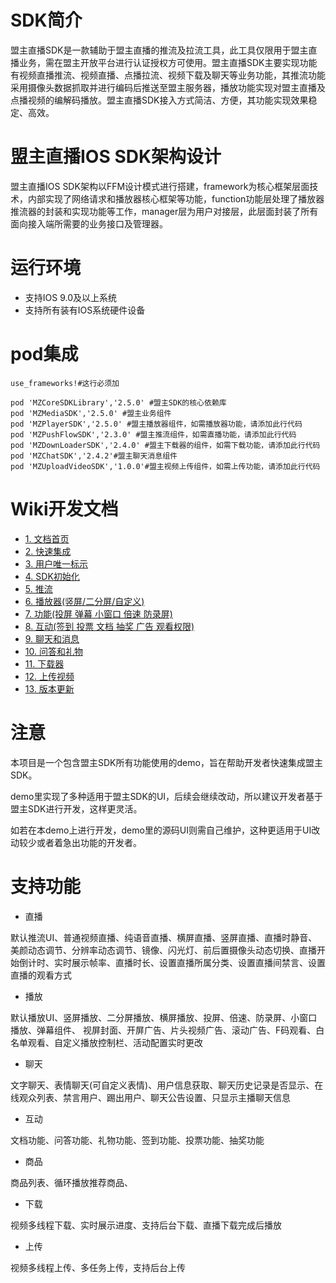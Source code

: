 #  SDK简介 
盟主直播SDK是一款辅助于盟主直播的推流及拉流工具，此工具仅限用于盟主直播业务，需在盟主开放平台进行认证授权方可使用。盟主直播SDK主要实现功能有视频直播推流、视频直播、点播拉流、视频下载及聊天等业务功能，其推流功能采用摄像头数据抓取并进行编码后推送至盟主服务器，播放功能实现对盟主直播及点播视频的编解码播放。盟主直播SDK接入方式简洁、方便，其功能实现效果稳定、高效。

#  盟主直播IOS SDK架构设计 
盟主直播IOS SDK架构以FFM设计模式进行搭建，framework为核心框架层面技术，内部实现了网络请求和播放器核心框架等功能，function功能层处理了播放器推流器的封装和实现功能等工作，manager层为用户对接层，此层面封装了所有面向接入端所需要的业务接口及管理器。

#  运行环境
- 支持IOS 9.0及以上系统  
- 支持所有装有IOS系统硬件设备  

# pod集成
```
use_frameworks!#这行必须加

pod 'MZCoreSDKLibrary','2.5.0' #盟主SDK的核心依赖库
pod 'MZMediaSDK','2.5.0' #盟主业务组件
pod 'MZPlayerSDK','2.5.0' #盟主播放器组件，如需播放器功能，请添加此行代码
pod 'MZPushFlowSDK','2.3.0' #盟主推流组件，如需直播功能，请添加此行代码
pod 'MZDownLoaderSDK','2.4.0' #盟主下载器的组件，如需下载功能，请添加此行代码
pod 'MZChatSDK','2.4.2'#盟主聊天消息组件
pod 'MZUploadVideoSDK','1.0.0'#盟主视频上传组件，如需上传功能，请添加此行代码
```

# Wiki开发文档
* [1. 文档首页](https://github.com/mengzhuSDK/MengzhuSDK_IOS/wiki)
* [2. 快速集成](https://github.com/mengzhuSDK/MengzhuSDK_IOS/wiki/2.快速集成)
* [3. 用户唯一标示](https://github.com/mengzhuSDK/MengzhuSDK_IOS/wiki/3.用户唯一标示)
* [4. SDK初始化](https://github.com/mengzhuSDK/MengzhuSDK_IOS/wiki/4.SDK初始化)
* [5. 推流](https://github.com/mengzhuSDK/MengzhuSDK_IOS/wiki/5.推流)
* [6. 播放器(竖屏/二分屏/自定义)](https://github.com/mengzhuSDK/MengzhuSDK_IOS/wiki/6.播放器(竖屏-二分屏-自定义))
* [7. 功能(投屏 弹幕 小窗口 倍速 防录屏)](https://github.com/mengzhuSDK/MengzhuSDK_IOS/wiki/7.功能(投屏-弹幕-小窗口-倍速-防录屏))
* [8. 互动(签到 投票 文档 抽奖 广告 观看权限)](https://github.com/mengzhuSDK/MengzhuSDK_IOS/wiki/8.互动(签到-投票-文档-抽奖-广告-观看权限))
* [9. 聊天和消息](https://github.com/mengzhuSDK/MengzhuSDK_IOS/wiki/9.聊天和消息)
* [10. 问答和礼物](https://github.com/mengzhuSDK/MengzhuSDK_IOS/wiki/10.问答和礼物)
* [11. 下载器](https://github.com/mengzhuSDK/MengzhuSDK_IOS/wiki/11.下载器)
* [12. 上传视频](https://github.com/mengzhuSDK/MengzhuSDK_IOS/wiki/12.上传视频)
* [13. 版本更新](https://github.com/mengzhuSDK/MengzhuSDK_IOS/wiki/13.版本更新)

# 注意
本项目是一个包含盟主SDK所有功能使用的demo，旨在帮助开发者快速集成盟主SDK。

demo里实现了多种适用于盟主SDK的UI，后续会继续改动，所以建议开发者基于盟主SDK进行开发，这样更灵活。

如若在本demo上进行开发，demo里的源码UI则需自己维护，这种更适用于UI改动较少或者着急出功能的开发者。


# 支持功能
- 直播 

默认推流UI、普通视频直播、纯语音直播、横屏直播、竖屏直播、直播时静音、美颜动态调节、分辨率动态调节、镜像、闪光灯、前后置摄像头动态切换、直播开始倒计时、实时展示帧率、直播时长、设置直播所属分类、设置直播间禁言、设置直播的观看方式

- 播放 

默认播放UI、竖屏播放、二分屏播放、横屏播放、投屏、倍速、防录屏、小窗口播放、弹幕组件、
视屏封面、开屏广告、片头视频广告、滚动广告、F码观看、白名单观看、自定义播放控制栏、活动配置实时更改

- 聊天 

文字聊天、表情聊天(可自定义表情)、用户信息获取、聊天历史记录是否显示、在线观众列表、禁言用户、踢出用户、聊天公告设置、只显示主播聊天信息

-  互动 

文档功能、问答功能、礼物功能、签到功能、投票功能、抽奖功能

-  商品 

商品列表、循环播放推荐商品、

-  下载 

视频多线程下载、实时展示进度、支持后台下载、直播下载完成后播放

- 上传

视频多线程上传、多任务上传，支持后台上传
